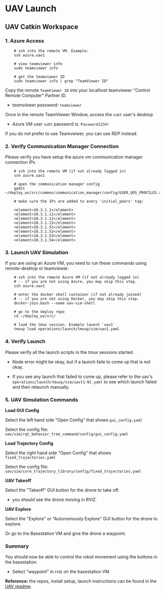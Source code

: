 # UAV Launch

## UAV Catkin Workspace

### 1. Azure Access

        # ssh into the remote VM. Example:
        ssh azure.uav1

        # view teamviewer info
        sudo teamviewer info

        # get the teamviewer ID
        sudo teamviewer info | grep "TeamViewer ID"

Copy the remote `TeamViewer ID` into your localhost teamviewer "Control Remote Computer" Partner ID.

- *teamviewer password:* `teamviewer`

Once in the remote TeamViewer Window, access the `subt` user's desktop

- Azure VM user `subt` password is: `Password1234!`

If you do not prefer to use Teamveiwer, you can use RDP instead.

### 2. Verify Communication Manager Connection

Please verify you have setup the azure vm communication manager connection IPs

        # ssh into the remote VM (if not already logged in)
        ssh azure.uav1

        # open the communication manager config
        gedit ~/deploy_ws/src/common/communication_manager/config/USER_QOS_PROFILES.xml

        # make sure the IPs are added to every 'initial_peers' tag:
        
        <element>10.3.1.1</element>
        <element>10.3.1.11</element>
        <element>10.3.1.12</element>
        <element>10.3.1.13</element>
        <element>10.3.1.51</element>
        <element>10.3.1.52</element>
        <element>10.3.1.53</element>
        <element>10.3.1.54</element>

### 3. Launch UAV Simulation

If you are using an Azure VM, you need to run these commands using remote-desktop or teamviewer.

        # ssh into the remote Azure VM (if not already logged in)
        # -- if you are not using Azure, you may skip this step.
        ssh azure.uav1

        # enter the docker shell container (if not already joined)
        # -- if you are not using Docker, you may skip this step.
        docker-join.bash --name uav-sim-shell

        # go to the deploy repo
        cd ~/deploy_ws/src/

        # load the tmux session. Example launch `uav1`
        tmuxp load operations/launch/tmuxp/sim/uav1.yaml

### 4. Verify Launch

Please verify all the launch scripts in the tmux sessions started.

- Node error might be okay, but if a launch faile to come up that is not okay.

- If you see any launch that failed to come up, please refer to the uav's `operations/launch/tmuxp/sim/uav[1-N].yaml` to see which launch failed and then relaunch manually.

### 5. UAV Simulation Commands

**Load GUI Config**

Select the left hand side "Open Config" that shows `gui_config.yaml`

Select the config file: `uav/sim/rqt_behavior_tree_command/config/gui_config.yaml`

**Load Trajectory Config**

Select the right hand side "Open Config" that shows `fixed_trajectories.yaml`

Select the config file: `uav/sim/core_trajectory_library/config/fixed_trajectories.yaml`

**UAV Takeoff**

Select the "Takeoff" GUI button for the drone to take off.

- you should see the drone moving in RVIZ.

**UAV Explore**

Select the "Explore" or "Autonomously Explore" GUI button for the drone to explore.

Or go to the Basestation VM and give the drone a waypoint.

### Summary

You should now be able to control the robot movement using the buttons in the basestation.

- Select "waypoint" in rviz on the basestation VM.

**Reference:** the repos, install setup, launch instructions can be found in the [UAV readme](https://bitbucket.org/castacks/core_central/src/subt_nuc_velodyne_small_drone/).